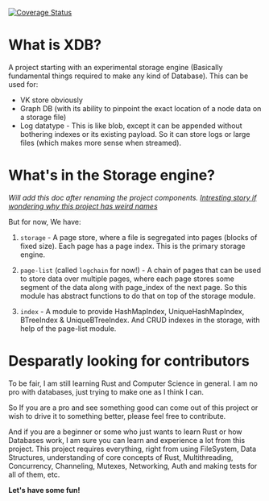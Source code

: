 [![Coverage Status](https://coveralls.io/repos/github/rishavbhowmik/xdb/badge.svg?branch=master)](https://coveralls.io/github/rishavbhowmik/xdb?branch=master)

# What is XDB?

A project starting with an experimental storage engine (Basically fundamental things required to make any kind of Database).
This can be used for:
- VK store obviously
- Graph DB (with its ability to pinpoint the exact location of a node data on a storage file)
- Log datatype - This is like blob, except it can be appended without bothering indexes or its existing payload. So it can store logs or large files (which makes more sense when streamed).

# What's in the Storage engine?

_Will add this doc after renaming the project components. [Intresting story if wondering why this project has weird names](https://github.com/rishavbhowmik/xdb/wiki/Better-Name#story-of-logchain)_

But for now, We have:

1. `storage` - A page store, where a file is segregated into pages (blocks of fixed size). Each page has a page index. This is the primary storage engine.

2. `page-list` (called `logchain` for now!) - A chain of pages that can be used to store data over multiple pages, where each page stores some segment of the data along with page_index of the next page. So this module has abstract functions to do that on top of the storage module.

3. `index` - A module to provide HashMapIndex, UniqueHashMapIndex, BTreeIndex & UniqueBTreeIndex. And CRUD indexes in the storage, with help of the page-list module.

# Desparatly looking for contributors

To be fair, I am still learning Rust and Computer Science in general. I am no pro with databases, just trying to make one as I think I can.

So If you are a pro and see something good can come out of this project or wish to drive it to something better, please feel free to contribute.

And if you are a beginner or some who just wants to learn Rust or how Databases work, I am sure you can learn and experience a lot from this project. This project requires everything, right from using FileSystem, Data Structures, understanding of core concepts of Rust, Multithreading, Concurrency, Channeling, Mutexes, Networking, Auth and making tests for all of them, etc.

**Let's have some fun!**
